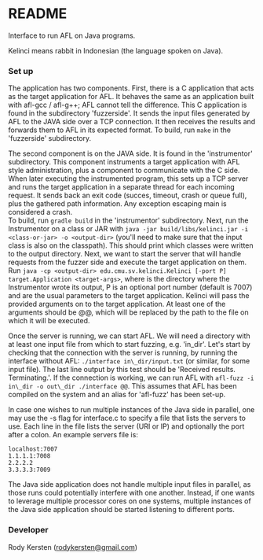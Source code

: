 # README #

Interface to run AFL on Java programs.

Kelinci means rabbit in Indonesian (the language spoken on Java).

### Set up ###

The application has two components. First, there is a C application that acts as the target application for AFL.
It behaves the same as an application built with afl-gcc / afl-g++; AFL cannot tell the difference.
This C application is found in the subdirectory 'fuzzerside'. It sends the input files generated by AFL
to the JAVA side over a TCP connection. It then receives the results and forwards them to AFL in its
expected format. To build, run `make` in the 'fuzzerside' subdirectory.

The second component is on the JAVA side. It is found in the 'instrumentor' subdirectory.
This component instruments a target application with AFL style administration, plus a component to communicate
with the C side. When later executing the instrumented program, this sets up a TCP server and runs the target 
application in a separate thread for each incoming request. It sends back an exit code (succes, timeout, crash 
or queue full), plus the gathered path information. Any exception escaping main is considered a crash.  
To build, run `gradle build` in the 'instrumentor' subdirectory. Next, run the Instrumentor on a class or JAR with
`java -jar build/libs/kelinci.jar -i <class-or-jar> -o <output-dir>` (you'll need to make sure that the input class
 is also on the classpath). This should print which classes were written to the output directory. Next, we want to 
start the server that will handle requests from the fuzzer side and execute the target application on them. 
Run `java -cp <output-dir> edu.cmu.sv.kelinci.Kelinci [-port P] target.Application <target-args>`, where <output-dir> is
the directory where the Instrumentor wrote its output, P is an optional port number (default is 7007) and <target-args> are the usual parameters to the target
application. Kelinci will pass the provided arguments on to the target application. At least one of the arguments
should be @@, which will be replaced by the path to the file on which it will be executed.

Once the server is running, we can start AFL. We will need a directory with at least one input file from
which to start fuzzing, e.g. 'in\_dir'. Let's start by checking that the connection with the server is running,
by running the interface without AFL: `./interface in\_dir/input.txt` (or similar, for some input file).
The last line output by this test should be 'Received results. Terminating.'. If the connection is working, we
can run AFL with `afl-fuzz -i in\_dir -o out\_dir ./interface @@`. This assumes that AFL has been compiled
on the system and an alias for 'afl-fuzz' has been set-up.

In case one wishes to run multiple instances of the Java side in parallel, one may use the -s flag for interface.c to specify a file that lists the servers to use. Each line in the file lists the server (URI or IP) and optionally the port after a colon. An example servers file is:
```
localhost:7007
1.1.1.1:7008
2.2.2.2
3.3.3.3:7009
```
The Java side application does not handle multiple input files in parallel, as those runs could potentially interfere with one another. Instead, if one wants to leverage multiple processor cores on one systems, multiple instances of the Java side application should be started listening to different ports.

### Developer ###

Rody Kersten (rodykersten@gmail.com)
